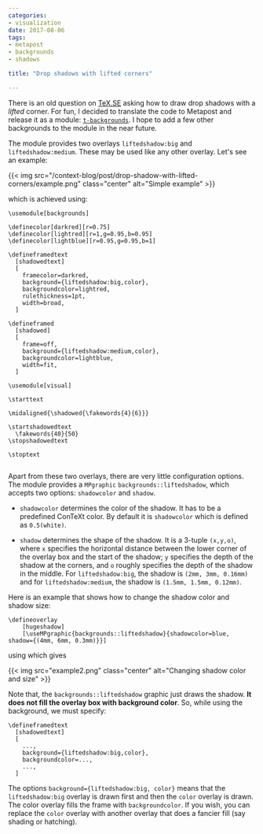 ```yaml
---
categories:
- visualization
date: 2017-08-06
tags:
- metapost
- backgrounds
- shadows

title: "Drop shadows with lifted corners"

---
```



There is an old question on [TeX.SE] asking how to draw drop shadows with a
_lifted_ corner. For fun, I decided to translate the code to Metapost and
release it as a module: [`t-backgrounds`][t-backgrounds]. I hope to add a few
other backgrounds to the module in the near future.

The module provides two overlays `liftedshadow:big` and `liftedshadow:medium`.
These may be used like any other overlay. Let's see an example:

{{< img src="/context-blog/post/drop-shadow-with-lifted-corners/example.png" class="center" alt="Simple example" >}}

<!--more-->

which is achieved using:

<pre><code><span class="Identifier">\usemodule</span><span class="Delimiter">[</span><span class="Type">backgrounds</span><span class="Delimiter">]</span>

<span class="Identifier">\definecolor</span><span class="Delimiter">[</span><span class="Type">darkred</span><span class="Delimiter">][</span><span class="Type">r=0.75</span><span class="Delimiter">]</span>
<span class="Identifier">\definecolor</span><span class="Delimiter">[</span><span class="Type">lightred</span><span class="Delimiter">][</span><span class="Type">r=1,g=0.95,b=0.95</span><span class="Delimiter">]</span>
<span class="Identifier">\definecolor</span><span class="Delimiter">[</span><span class="Type">lightblue</span><span class="Delimiter">][</span><span class="Type">r=0.95,g=0.95,b=1</span><span class="Delimiter">]  </span>

<span class="Identifier">\defineframedtext</span>
<span class="Identifier">  </span><span class="Delimiter">[</span><span class="Type">shadowedtext</span><span class="Delimiter">]</span>
<span class="Delimiter">  [</span>
<span class="Type">    framecolor=darkred,</span>
<span class="Type">    background=</span><span class="Delimiter">{</span>liftedshadow:big,color<span class="Delimiter">}</span><span class="Type">,</span>
<span class="Type">    backgroundcolor=lightred,</span>
<span class="Type">    rulethickness=1pt,</span>
<span class="Type">    width=broad,</span>
<span class="Type">  </span><span class="Delimiter">]</span>

<span class="Identifier">\defineframed</span>
<span class="Identifier">  </span><span class="Delimiter">[</span><span class="Type">shadowed</span><span class="Delimiter">]</span>
<span class="Delimiter">  [</span>
<span class="Type">    frame=off,</span>
<span class="Type">    background=</span><span class="Delimiter">{</span>liftedshadow:medium,color<span class="Delimiter">}</span><span class="Type">,</span>
<span class="Type">    backgroundcolor=lightblue,</span>
<span class="Type">    width=fit,</span>
<span class="Type">  </span><span class="Delimiter">]</span>

<span class="Identifier">\usemodule</span><span class="Delimiter">[</span><span class="Type">visual</span><span class="Delimiter">]</span>

<span class="PreProc">\starttext</span>

<span class="Statement">\midaligned</span><span class="Delimiter">{</span><span class="Statement">\shadowed</span><span class="Delimiter">{</span><span class="Statement">\fakewords</span><span class="Delimiter">{</span>4<span class="Delimiter">}{</span>6<span class="Delimiter">}}}</span>

<span class="Keyword">\startshadowedtext</span>
<span class="Keyword">  </span><span class="Statement">\fakewords</span><span class="Delimiter">{</span>40<span class="Delimiter">}{</span>50<span class="Delimiter">}</span>
<span class="Keyword">\stopshadowedtext</span>

<span class="PreProc">\stoptext</span>

</code></pre>

Apart from these two overlays, there are very little configuration options.
The module provides a `MPgraphic` `backgrounds::liftedshadow`, which accepts
two options: `shadowcolor` and `shadow`. 

* `shadowcolor` determines the color of the shadow. It has to be a predefined
  ConTeXt color. By default it is `shadowcolor` which is defined as
  `0.5(white)`.

* `shadow` determines the shape of the shadow. It is a 3-tuple `(x,y,o)`,
  where `x` specifies the horizontal distance between the lower corner of the
  overlay box and the start of the shadow; `y` specifies the depth of the
  shadow at the corners, and `o` roughly specifies the depth of the shadow
  in the middle. For `liftedshadow:big`, the shadow is `(2mm, 3mm, 0.16mm)`
  and for `liftedshadow:medium`, the shadow is `(1.5mm, 1.5mm, 0.12mm)`.

Here is an example that shows how to change the shadow color and shadow size:

<pre><code><span class="Identifier">\defineoverlay</span>
<span class="Identifier">    </span><span class="Delimiter">[</span><span class="Type">hugeshadow</span><span class="Delimiter">]</span>
<span class="Delimiter">    [</span><span class="Type">\useMPgraphic</span><span class="Delimiter">{</span>backgrounds::liftedshadow<span class="Delimiter">}{</span>shadowcolor=blue, shadow={(4mm, 6mm, 0.3mm)<span class="Delimiter">}</span><span class="Type">}</span><span class="Delimiter">]</span>
</code></pre>

using which gives

{{< img src="example2.png" class="center" alt="Changing shadow color and size" >}}

Note that, the `backgrounds::liftedshadow` graphic just draws the shadow.
**It does not fill the overlay box with background color**. So, while using
the background, we must specify:

<pre><code><span class="Identifier">\defineframedtext</span>
<span class="Identifier">  </span><span class="Delimiter">[</span><span class="Type">shadowedtext</span><span class="Delimiter">]</span>
<span class="Delimiter">  [</span>
<span class="Type">    ...,</span>
<span class="Type">    background=</span><span class="Delimiter">{</span>liftedshadow:big,color<span class="Delimiter">}</span><span class="Type">,</span>
<span class="Type">    backgroundcolor=...,</span>
<span class="Type">    ...,</span>
<span class="Type">  </span><span class="Delimiter">]</span>
</code></pre>

The options `background={liftedshadow:big, color}` means that the
`liftedshadow:big` overlay is drawn first and then the `color` overlay
is drawn. The color overlay fills the frame with `backgroundcolor`. If you
wish, you can replace the `color` overlay with another overlay that does a
fancier fill (say shading or hatching).  

[TeX.SE]: https://tex.stackexchange.com/questions/180431/lifted-or-curved-drop-shadow
[t-backgrounds]: https://github.com/adityam/context-backgrounds
